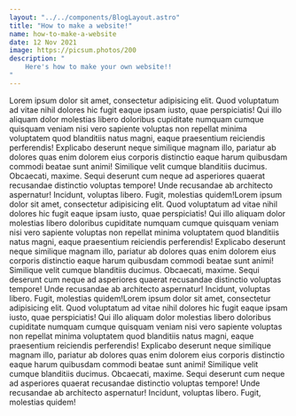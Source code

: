 ```yaml
---
layout: "../../components/BlogLayout.astro"
title: "How to make a website!"
name: how-to-make-a-website
date: 12 Nov 2021
image: https://picsum.photos/200
description: "
    Here's how to make your own website!!
"
---
```


Lorem ipsum dolor sit amet, consectetur adipisicing elit. Quod
voluptatum ad vitae nihil dolores hic fugit eaque ipsam iusto, quae
perspiciatis! Qui illo aliquam dolor molestias libero doloribus
cupiditate numquam cumque quisquam veniam nisi vero sapiente voluptas
non repellat minima voluptatem quod blanditiis natus magni, eaque
praesentium reiciendis perferendis! Explicabo deserunt neque similique
magnam illo, pariatur ab dolores quas enim dolorem eius corporis
distinctio eaque harum quibusdam commodi beatae sunt animi! Similique
velit cumque blanditiis ducimus. Obcaecati, maxime. Sequi deserunt cum
neque ad asperiores quaerat recusandae distinctio voluptas tempore!
Unde recusandae ab architecto aspernatur! Incidunt, voluptas libero.
Fugit, molestias quidem!Lorem ipsum dolor sit amet, consectetur adipisicing elit. Quod
voluptatum ad vitae nihil dolores hic fugit eaque ipsam iusto, quae
perspiciatis! Qui illo aliquam dolor molestias libero doloribus
cupiditate numquam cumque quisquam veniam nisi vero sapiente voluptas
non repellat minima voluptatem quod blanditiis natus magni, eaque
praesentium reiciendis perferendis! Explicabo deserunt neque similique
magnam illo, pariatur ab dolores quas enim dolorem eius corporis
distinctio eaque harum quibusdam commodi beatae sunt animi! Similique
velit cumque blanditiis ducimus. Obcaecati, maxime. Sequi deserunt cum
neque ad asperiores quaerat recusandae distinctio voluptas tempore!
Unde recusandae ab architecto aspernatur! Incidunt, voluptas libero.
Fugit, molestias quidem!Lorem ipsum dolor sit amet, consectetur adipisicing elit. Quod
voluptatum ad vitae nihil dolores hic fugit eaque ipsam iusto, quae
perspiciatis! Qui illo aliquam dolor molestias libero doloribus
cupiditate numquam cumque quisquam veniam nisi vero sapiente voluptas
non repellat minima voluptatem quod blanditiis natus magni, eaque
praesentium reiciendis perferendis! Explicabo deserunt neque similique
magnam illo, pariatur ab dolores quas enim dolorem eius corporis
distinctio eaque harum quibusdam commodi beatae sunt animi! Similique
velit cumque blanditiis ducimus. Obcaecati, maxime. Sequi deserunt cum
neque ad asperiores quaerat recusandae distinctio voluptas tempore!
Unde recusandae ab architecto aspernatur! Incidunt, voluptas libero.
Fugit, molestias quidem!
